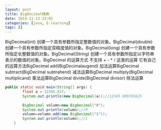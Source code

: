 ```yaml
---
layout: post
title: BigDecimal精确
date: 2014-11-13 23:05
categories: [java, E-learning]
tags: []
---
```

BigDecimal(int) 创建一个具有参数所指定整数值的对象。BigDecimal(double) 创建一个具有参数所指定双精度值的对象。BigDecimal(long) 创建一个具有参数所指定长整数值的对象。BigDecimal(String) 创建一个具有参数所指定以字符串表示的数值的对象。BigDecimal 的运算方式 不支持 + - * / 这类的运算 它有自己的运算方法BigDecimal add(BigDecimalaugend) 加法运算BigDecimal subtract(BigDecimal subtrahend) 减法运算BigDecimal multiply(BigDecimal multiplicand) 乘法运算BigDecimal divide(BigDecimal divisor) 除法运算


```java
public static void main(String[] args) {
		float a = 12345.01f;
		System.out.println(new BigDecimal(a));//12345.009765625
		
		BigDecimal volumn=new BigDecimal("0");
		System.out.println(volumn);//0
		volumn=volumn.add(new BigDecimal("1"));
		System.out.println(volumn);//1
	}
```

